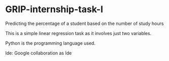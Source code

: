 # GRIP-internship-task-I
Predicting the percentage of a student based on the number of study hours

This is a simple linear regression task as it involves just two variables.

Python is the programming language used.

Ide: Google collaboration as Ide

